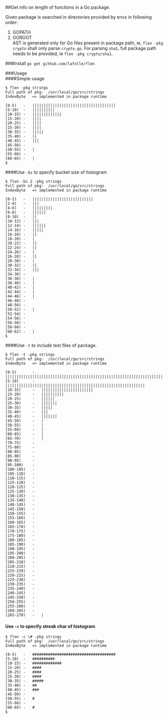 ##Get info on length of functions in a Go package.

Given package is searched in  directories provided by envs in following order:  
1. GOPATH  
2. GOROOT  
AST is generated only for Go files present in package path, ie, `flen -pkg crypto` shall only parse `crypto.go`. For parsing `sha1`, full package path needs to be provided, ie `flen -pkg crypto/sha1`.

###Install
`go get github.com/lafolle/flen`

###Usage  
####Simple usage 
```
$ flen -pkg strings
Full path of pkg:  /usr/local/go/src/strings
IndexByte	=> implemented in package runtime

[0-5)	-	|||||||||||||||||||||||||||||||||||||
[5-10)	-	||||||||||
[10-15)	-	|||||||||||||
[15-20)	-	||||
[20-25)	-	||||
[25-30)	-	||||
[30-35)	-	|||||
[35-40)	-	||
[40-45)	-	|||
[45-50)	-	
[50-55)	-	|
[55-60)	-	
[60-65)	-	|
$
```  
####Use `-bs` to specify bucket size of histogram  
```
$ flen -bs 2 -pkg strings
Full path of pkg:  /usr/local/go/src/strings
IndexByte	=> implemented in package runtime

[0-2)	-	|||||||||||||||||||||||||||
[2-4)	-	|||
[4-6)	-	|||||||||
[6-8)	-	||||||
[8-10)	-	||
[10-12)	-	|||
[12-14)	-	||||||
[14-16)	-	|||||
[16-18)	-	||
[18-20)	-	|
[20-22)	-	||
[22-24)	-	||
[24-26)	-	|
[26-28)	-	||
[28-30)	-	|
[30-32)	-	||
[32-34)	-	|||
[34-36)	-	
[36-38)	-	|
[38-40)	-	|
[40-42)	-	|
[42-44)	-	|
[44-46)	-	|
[46-48)	-	
[48-50)	-	
[50-52)	-	|
[52-54)	-	
[54-56)	-	
[56-58)	-	
[58-60)	-	
[60-62)	-	|
$
```
####Use `-t` to include test files of package.
```
$ flen -t -pkg strings
Full path of pkg:  /usr/local/go/src/strings
IndexByte	=> implemented in package runtime

[0-5)		-	|||||||||||||||||||||||||||||||||||||||||||||||||||||||||||||||||||||||||||||||||||||||||||
[5-10)		-	||||||||||||||||||||||||||||||||||||||||||||||||||||||||||||||
[10-15)		-	|||||||||||||||||||||||
[15-20)		-	||||||||||
[20-25)		-	||||||
[25-30)		-	|||||||
[30-35)		-	|||||
[35-40)		-	|||
[40-45)		-	|||||||
[45-50)		-	|
[50-55)		-	|
[55-60)		-	|
[60-65)		-	|
[65-70)		-	|
[70-75)		-	
[75-80)		-	
[80-85)		-	
[85-90)		-	
[90-95)		-	
[95-100)	-	
[100-105)	-	
[105-110)	-	
[110-115)	-	
[115-120)	-	
[120-125)	-	
[125-130)	-	
[130-135)	-	
[135-140)	-	
[140-145)	-	
[145-150)	-	
[150-155)	-	
[155-160)	-	
[160-165)	-	
[165-170)	-	
[170-175)	-	
[175-180)	-	
[180-185)	-	
[185-190)	-	
[190-195)	-	
[195-200)	-	
[200-205)	-	
[205-210)	-	
[210-215)	-	
[215-220)	-	
[220-225)	-	
[225-230)	-	
[230-235)	-	
[235-240)	-	
[240-245)	-	
[245-250)	-	
[250-255)	-	
[255-260)	-	
[260-265)	-	
[265-270)	-	|
```  
#### Use `-c` to specify streak char of histogram
```
$ flen -c \# -pkg strings
Full path of pkg:  /usr/local/go/src/strings
IndexByte	=> implemented in package runtime

[0-5)	-	#####################################
[5-10)	-	##########
[10-15)	-	#############
[15-20)	-	####
[20-25)	-	####
[25-30)	-	####
[30-35)	-	#####
[35-40)	-	##
[40-45)	-	###
[45-50)	-	
[50-55)	-	#
[55-60)	-	
[60-65)	-	#
$
```

